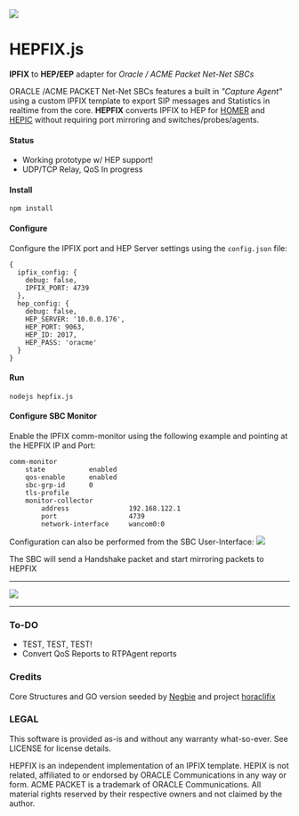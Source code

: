 <img src="http://i.imgur.com/MAPMGfe.png" />

# HEPFIX.js
**IPFIX** to **HEP/EEP**  adapter for *Oracle / ACME Packet Net-Net SBCs*

ORACLE /ACME PACKET Net-Net SBCs features a built in *"Capture Agent"* using a custom IPFIX template to export SIP messages and Statistics in realtime from the core. **HEPFIX** converts IPFIX to HEP for [HOMER](http://sipcapture.org) and [HEPIC](http://hepic.tel) without requiring port mirroring and switches/probes/agents.

#### Status
* Working prototype w/ HEP support!
* UDP/TCP Relay, QoS In progress

#### Install
```
npm install
```
#### Configure
Configure the IPFIX port and HEP Server settings using the ```config.json``` file:
```
{
  ipfix_config: {
    debug: false,
    IPFIX_PORT: 4739
  },
  hep_config: {
    debug: false,
    HEP_SERVER: '10.0.0.176',
    HEP_PORT: 9063,
    HEP_ID: 2017,
    HEP_PASS: 'oracme'
  }
}
```

#### Run
```
nodejs hepfix.js
```

#### Configure SBC Monitor
Enable the IPFIX comm-monitor using the following example and pointing at the HEPFIX IP and Port:
```
comm-monitor
    state           enabled
    qos-enable      enabled
    sbc-grp-id      0
    tls-profile
    monitor-collector
        address               192.168.122.1
        port                  4739
        network-interface     wancom0:0
```

Configuration can also be performed from the SBC User-Interface:
<img src="http://i.imgur.com/Mt00OQb.png">

The SBC will send a Handshake packet and start mirroring packets to HEPFIX

------------------------------

<img src="http://i.imgur.com/Erkji9P.png"/>

------------------------------

### To-DO
* TEST, TEST, TEST!
* Convert QoS Reports to RTPAgent reports

### Credits
Core Structures and GO version seeded by [Negbie](https://github.com/negbie) and project [horaclifix](https://github.com/negbie/horaclifix)

### LEGAL
This software is provided as-is and without any warranty what-so-ever. See LICENSE for license details.

HEPFIX is an independent implementation of an IPFIX template. HEPIX is not related, affiliated to or endorsed by ORACLE Communications in any way or form. ACME PACKET is a trademark of ORACLE Communications. All material rights reserved by their respective owners and not claimed by the author. 
